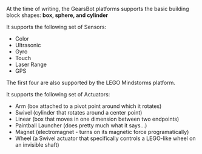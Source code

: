 At the time of writing, the GearsBot platforms supports the basic building block shapes: **box, sphere, and cylinder**

It supports the following set of Sensors:

- Color
- Ultrasonic
- Gyro
- Touch
- Laser Range
- GPS

The first four are also supported by the LEGO Mindstorms platform.

It supports the following set of Actuators:

- Arm (box attached to a pivot point around which it rotates)
- Swivel (cylinder that rotates around a center point)
- Linear (box that moves in one dimension between two endpoints)
- Paintball Launcher (does pretty much what it says...)
- Magnet (electromagnet - turns on its magnetic force programatically)
- Wheel (a Swivel actuator that specifically controls a LEGO-like wheel on an invisible shaft)